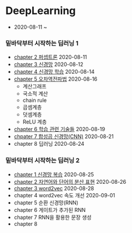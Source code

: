 # DeepLearning

  - 2020-08-11 ~
### 밑바닥부터 시작하는 딥러닝 1
  - [chapter 2 퍼셉트론](https://github.com/KIMDOKYOUNG/DeepLearning/tree/master/chapter2/XOR.ipynb) 2020-08-11
  - [chapter 3 신경망](https://github.com/KIMDOKYOUNG/DeepLearning/tree/master/chapter3/chapter_3.ipynb) 2020-08-12
  - [chapter 4 신경망 학습](https://github.com/KIMDOKYOUNG/DeepLearning/tree/master/chapter4/chapter_4.ipynb) 2020-08-14
  - [chapter 5 오차역전파법](https://github.com/KIMDOKYOUNG/DeepLearning/tree/master/chapter5/backpropagation.ipynb) 2020-08-16
    - 계산그래프
    - 국소적 계산
    - chain rule
    - 곱셈계층
    - 덧셈계층 
    - ReLU 계층
  - [chapter 6 학습 관련 기술들](https://github.com/KIMDOKYOUNG/DeepLearning/tree/master/chapter6/chapter_6.ipynb) 2020-08-19
  - [chpater 7 합성곱 신경망(CNN)](https://github.com/KIMDOKYOUNG/DeepLearning/tree/master/chapter7/chapter_7.ipynb) 2020-08-21
  - chapter 8 딥러닝 2020-08-24

  
### 밑바닥부터 시작하는 딥러닝 2
  - [chapter 1 신경망 복습](https://github.com/KIMDOKYOUNG/DeepLearning/tree/master/2_chapter1/chapter1.ipynb) 2020-08-25 
  - [chapter 2 자연어와 단어의 분산 표현](https://github.com/KIMDOKYOUNG/DeepLearning/tree/master/2_chapter2/chapter2.ipynb) 2020-08-26
  - [chapter 3 word2vec](https://github.com/KIMDOKYOUNG/DeepLearning/tree/master/2_chapter3/chapter3.ipynb) 2020-08-28
  - chapter 4 word2vec 속도 개선 2020-09-01
  - chapter 5 순환 신경망(RNN) 
  - chapter 6 게이트가 추가된 RNN
  - chapter 7 RNN을 활용한 문장 생성 
  - chapter 8 

